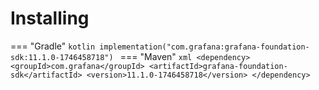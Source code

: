 # Installing

=== "Gradle"
    ```kotlin
    implementation("com.grafana:grafana-foundation-sdk:11.1.0-1746458718")
    ```
=== "Maven"
    ```xml
    <dependency>
        <groupId>com.grafana</groupId>
        <artifactId>grafana-foundation-sdk</artifactId>
        <version>11.1.0-1746458718</version>
    </dependency>
    ```
